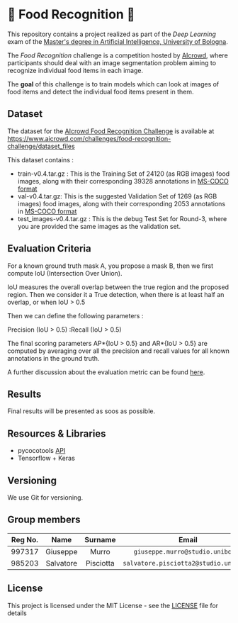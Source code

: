 # :pizza: Food Recognition :poultry_leg:

This repository contains a project realized as part of the *Deep Learning* exam of the [Master's degree in Artificial Intelligence, University of Bologna](https://corsi.unibo.it/2cycle/artificial-intelligence).

The *Food Recognition* challenge is a competition hosted by [AIcrowd](https://www.aicrowd.com/challenges/food-recognition-challenge), where participants should deal with an image segmentation problem aiming to recognize individual food items in each image.

The **goal** of this challenge is to train models which can look at images of food items and detect the individual food items present in them.



## Dataset

The dataset for the [AIcrowd Food Recognition Challenge](https://www.aicrowd.com/challenges/food-recognition-challenge) is available at https://www.aicrowd.com/challenges/food-recognition-challenge/dataset_files

This dataset contains :

- train-v0.4.tar.gz : This is the Training Set of 24120 (as RGB images) food images, along with their corresponding 39328 annotations in [MS-COCO format](http://cocodataset.org/#home)
- val-v0.4.tar.gz: This is the suggested Validation Set of 1269 (as RGB images) food images, along with their corresponding 2053 annotations in [MS-COCO format](http://cocodataset.org/#home)
- test_images-v0.4.tar.gz : This is the debug Test Set for Round-3, where you are provided the same images as the validation set.



## Evaluation Criteria

For a known ground truth mask A, you propose a mask B, then we first compute IoU (Intersection Over Union).

IoU measures the overall overlap between the true region and the proposed region. Then we consider it a True detection, when there is at least half an overlap, or when IoU > 0.5

Then we can define the following parameters :

Precision (IoU > 0.5) :Recall (IoU > 0.5)

The final scoring parameters AP*{IoU > 0.5} and AR*{IoU > 0.5} are computed by averaging over all the precision and recall values for all known annotations in the ground truth.

A further discussion about the evaluation metric can be found [here](https://discourse.aicrowd.com/t/evaluation-criteria/2668).



## Results

Final results will be presented as soos as possible.



## Resources & Libraries

* pycocotools [API](https://github.com/cocodataset/cocoapi)
* Tensorflow + Keras



## Versioning

We use Git for versioning.



## Group members

| Reg No. |   Name    |  Surname  |                 Email                  |                       Username                        |
| :-----: | :-------: | :-------: | :------------------------------------: | :---------------------------------------------------: |
| 997317  | Giuseppe  |   Murro   |    `giuseppe.murro@studio.unibo.it`    |         [_gmurro_](https://github.com/gmurro)         |
| 985203  | Salvatore | Pisciotta | `salvatore.pisciotta2@studio.unibo.it` | [_SalvoPisciotta_](https://github.com/SalvoPisciotta) |



## License

This project is licensed under the MIT License - see the [LICENSE](LICENSE) file for details
